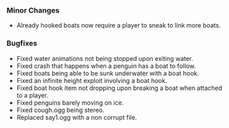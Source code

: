 ### Minor Changes
- Already hooked boats now require a player to sneak to link more boats.

### Bugfixes
- Fixed water animations not being stopped upon exiting water.
- Fixed crash that happens when a penguin has a boat to follow.
- Fixed boats being able to be sunk underwater with a boat hook.
- Fixed an infinite height exploit involving a boat hook.
- Fixed boat hook item not dropping upon breaking a boat when attached to a player.
- Fixed penguins barely moving on ice.
- Fixed cough.ogg being stereo.
- Replaced say1.ogg with a non corrupt file.